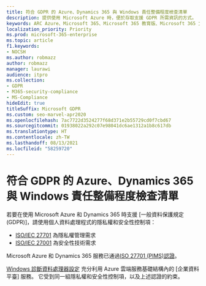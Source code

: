 ```yaml
---
title: 符合 GDPR 的 Azure、Dynamics 365 與 Windows 責任整備程度檢查清單
description: 提供使用 Microsoft Azure 時，便於存取支援 GDPR 所需資訊的方式。
keywords: ARC Azure、Microsoft 365、Microsoft 365 教育版、Microsoft 365 文件、GDPR
localization_priority: Priority
ms.prod: microsoft-365-enterprise
ms.topic: article
f1.keywords:
- NOCSH
ms.author: robmazz
author: robmazz
manager: laurawi
audience: itpro
ms.collection:
- GDPR
- M365-security-compliance
- MS-Compliance
hideEdit: true
titleSuffix: Microsoft GDPR
ms.custom: seo-marvel-apr2020
ms.openlocfilehash: 7ac7722d3524277f68d371e2b55729cd0f7cbd67
ms.sourcegitcommit: 01938022a292c07e98041dc6ae1312a1b8c617db
ms.translationtype: HT
ms.contentlocale: zh-TW
ms.lasthandoff: 08/13/2021
ms.locfileid: "58259720"
---
```

# <a name="azure-dynamics-365-and-windows-accountability-readiness-checklist-for-the-gdpr"></a>符合 GDPR 的 Azure、Dynamics 365 與 Windows 責任整備程度檢查清單

若要在使用 Microsoft Azure 和 Dynamics 365 時支援 [一般資料保護規定 (GDPR)]，請使用個人資料處理程式的隱私權和安全性控制項：

- [ISO/IEC 27701](https://www.iso.org/standard/71670.html) 為隱私權管理需求
- [ISO/IEC 27001](https://www.iso.org/standard/54534.html) 為安全性技術需求

Microsoft Azure 和 Dynamics 365 服務已通過[ISO 27701 (PIMS)](offering-iso-27701.md)[認證](https://servicetrust.microsoft.com/ViewPage/MSComplianceGuideV3?command=Download&downloadType=Document&downloadId=00af6c3e-7f3e-4e0d-8b0e-79f45ef2cef1&tab=7027ead0-3d6b-11e9-b9e1-290b1eb4cdeb&docTab=7027ead0-3d6b-11e9-b9e1-290b1eb4cdeb_ISO_Reports)。

[Windows 診斷資料處理器設定](/windows/privacy/configure-windows-diagnostic-data-in-your-organization) 充分利用 Azure 雲端服務基礎結構內的 [企業資料平臺] 服務。  它受到同一組隱私權和安全性控制項，以及上述認證的約束。
